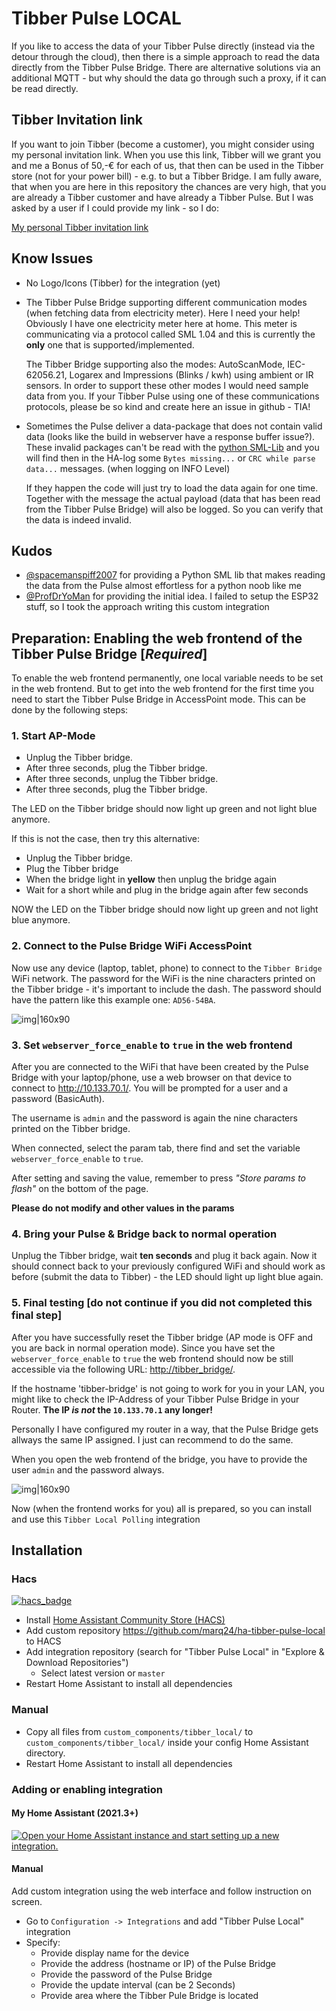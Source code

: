 # Tibber Pulse LOCAL
If you like to access the data of your Tibber Pulse directly (instead via the detour through the cloud), then there is
a simple approach to read the data directly from the Tibber Pulse Bridge. There are alternative solutions via an
additional MQTT - but why should the data go through such a proxy, if it can be read directly.

## Tibber Invitation link
If you want to join Tibber (become a customer), you might consider using my personal invitation link. When you use this
link, Tibber will we grant you and me a Bonus of 50,-€ for each of us, that then can be used in the Tibber store (not
for your power bill) - e.g. to but a Tibber Bridge. I am fully aware, that when you are here in this repository the
chances are very high, that you are already a Tibber customer and have already a Tibber Pulse. But I was asked by a user
if I could provide my link - so I do:

[My personal Tibber invitation link](https://invite.tibber.com/6o0kqvzf)

## Know Issues

- No Logo/Icons (Tibber) for the integration (yet)
 
- The Tibber Pulse Bridge supporting different communication modes (when fetching data from electricity meter). Here
  I need your help! Obviously I have one electricity meter here at home. This meter is communicating via a protocol 
  called SML 1.04 and this is currently the __only__ one that is supported/implemented. 

  The Tibber Bridge supporting also the modes: AutoScanMode, IEC-62056.21, Logarex and Impressions (Blinks / kwh) using
  ambient or IR sensors. In order to support these other modes I would need sample data from you. If your Tibber Pulse
  using one of these communications protocols, please be so kind and create here an issue in github - TIA!

- Sometimes the Pulse deliver a data-package that does not contain valid data (looks like the build in webserver have a
  response buffer issue?). These invalid packages can't be read with the [python SML-Lib](https://github.com/spacemanspiff2007/SmlLib)
  and you will find then in the HA-log some `Bytes missing...` or `CRC while parse data...` messages. (when logging on
  INFO Level)
  
  If they happen the code will just try to load the data again for one time. Together with the message the actual payload
  (data that has been read from the Tibber Pulse Bridge) will also be logged. So you can verify that the data is indeed
  invalid.

## Kudos

- [@spacemanspiff2007](https://github.com/spacemanspiff2007) for providing a Python SML lib that makes reading the
  data from the Pulse almost effortless for a python noob like me
- [@ProfDrYoMan](https://github.com/ProfDrYoMan) for providing the initial idea. I failed to setup the ESP32 stuff, so
  I took the approach writing this custom integration 

## Preparation: Enabling the web frontend of the Tibber Pulse Bridge [*Required*]

To enable the web frontend permanently, one local variable needs to be set in the web frontend. But to get into the web
frontend for the first time you need to start the Tibber Pulse Bridge in AccessPoint mode. This can be done by the
following steps:

### 1. Start AP-Mode
* Unplug the Tibber bridge.
* After three seconds, plug the Tibber bridge.
* After three seconds, unplug the Tibber bridge.
* After three seconds, plug the Tibber bridge.

The LED on the Tibber bridge should now light up green and not light blue anymore.

If this is not the case, then try this alternative:
* Unplug the Tibber bridge.
* Plug the Tibber bridge
* When the bridge light in __yellow__ then unplug the bridge again
* Wait for a short while and plug in the bridge again after few seconds

NOW the LED on the Tibber bridge should now light up green and not light blue anymore.

### 2. Connect to the Pulse Bridge WiFi AccessPoint

Now use any device (laptop, tablet, phone) to connect to the `Tibber Bridge` WiFi network.  The password for the WiFi
is the nine characters printed on the Tibber bridge - it's important to include the dash. The password should have the
pattern like this example one: `AD56-54BA`.

![img|160x90](images/bridge-pwd-location.png)

### 3. Set `webserver_force_enable` to `true` in the web frontend

After you are connected to the WiFi that have been created by the Pulse Bridge with your laptop/phone, use a web browser
on that device to connect to <http://10.133.70.1/>. You will be prompted for a user and a password (BasicAuth).

The username is ```admin``` and the password is again the nine characters printed on the Tibber bridge.

When connected, select the param tab, there find and set the variable `webserver_force_enable` to `true`.

After setting and saving the value, remember to press *"Store params to flash"* on the bottom of the page.

__Please do not modify and other values in the params__

### 4. Bring your Pulse & Bridge back to normal operation 

Unplug the Tibber bridge, wait __ten seconds__ and plug it back again. Now it should connect back to your previously
configured WiFi and should work as before (submit the data to Tibber) - the LED should light up light blue again.

### 5. Final testing [do not continue if you did not completed this final step]

After you have successfully reset the Tibber bridge (AP mode is OFF and you are back in normal operation mode). Since you
have set the `webserver_force_enable` to `true` the web frontend should now be still accessible via the following URL:
<http://tibber_bridge/>.

If the hostname 'tibber-bridge' is not going to work for you in your LAN, you might like to check the IP-Address of your
Tibber Pulse Bridge in your Router. __The IP *is not* the `10.133.70.1` any longer!__

Personally I have configured my router in a way, that the Pulse Bridge gets allways the same IP assigned. I just can
recommend to do the same.

When you open the web frontend of the bridge, you have to provide the user `admin` and the password always.

![img|160x90](images/web-frontend.png)

Now (when the frontend works for you) all is prepared, so you can install and use this `Tibber Local Polling` integration

## Installation

### Hacs

[![hacs_badge](https://img.shields.io/badge/HACS-Custom-orange.svg)](https://github.com/hacs/integration)

- Install [Home Assistant Community Store (HACS)](https://hacs.xyz/)
- Add custom repository https://github.com/marq24/ha-tibber-pulse-local to HACS
- Add integration repository (search for "Tibber Pulse Local" in "Explore & Download Repositories")
    - Select latest version or `master`
- Restart Home Assistant to install all dependencies

### Manual

- Copy all files from `custom_components/tibber_local/` to `custom_components/tibber_local/` inside your config Home Assistant
  directory.
- Restart Home Assistant to install all dependencies

### Adding or enabling integration

#### My Home Assistant (2021.3+)

[![Open your Home Assistant instance and start setting up a new integration.](https://my.home-assistant.io/badges/config_flow_start.svg)](https://my.home-assistant.io/redirect/config_flow_start/?domain=tibber_local)

#### Manual

Add custom integration using the web interface and follow instruction on screen.

- Go to `Configuration -> Integrations` and add "Tibber Pulse Local" integration
- Specify:
  - Provide display name for the device
  - Provide the address (hostname or IP) of the Pulse Bridge
  - Provide the password of the Pulse Bridge
  - Provide the update interval (can be 2 Seconds)
  - Provide area where the Tibber Pule Bridge is located
